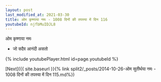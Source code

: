 ```yaml
---
layout: post
last_modified_at: 2021-03-30
title: ओम कृष्णाया नमः - 1008 दिनों की तपस्या में दिन 116
youtubeId: njfbMuIDJL8
---
```

 
 
 ओम कृष्णाया नमः  
 
 -  जो सदैव आनंदी असतो 
 
  
 
  
 
 
 
 
 
 


{% include youtubePlayer.html id=page.youtubeId %}
 
[Next]({{ site.baseurl }}{% link  split2/_posts/2014-10-26-ओम सुतीर्थया नमः - 1008 दिनों की तपस्या में दिन 115.md%})
 

